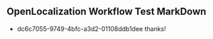 ## OpenLocalization Workflow Test MarkDown
* dc6c7055-9749-4bfc-a3d2-01108ddb1dee 
thanks!<!--HONumber=Mar16_HO3-->
